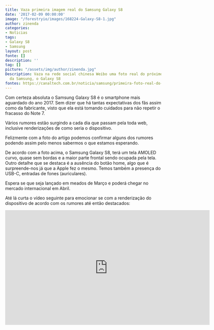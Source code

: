 ```yaml
---
title: Vaza primeira imagem real do Samsung Galaxy S8
date: '2017-02-09 00:00:00'
image: "/forestryio/images/168224-Galaxy-S8-1.jpg"
author: zinenda
categories:
- Noticias
tags:
- Galaxy S8
- Samsung
layout: post
fonte: []
description: ''
tag: []
picture: "/assets/img/author/zinenda.jpg"
Description: Vaza na rede social chinesa Weibo uma foto real do próximo top de linha
  da Samsung, o Galaxy S8
fontes: https://canaltech.com.br/noticia/samsung/primeira-foto-real-do-galaxy-s8-vaza-em-rede-social-chinesa-88810/
---
```

Com certeza absoluta o Samsung Galaxy S8 é o smartphone mais aguardado do ano 2017\. Sem dizer que há tantas expectativas dos fãs assim como da fabricante, visto que ela está tomando cuidados para não repetir o fracasso do Note 7.

Vários rumores estão surgindo a cada dia que passam pela toda web, inclusive renderizações de como seria o dispositivo.

Felizmente com a foto do artigo podemos confirmar alguns dos rumores podendo assim pelo menos sabermos o que estamos esperando.

De acordo com a foto acima, o Samsung Galaxy S8, terá um tela AMOLED curvo, quase sem bordas e a maior parte frontal sendo ocupada pela tela. Outro detalhe que se destaca é a ausência do botão home, algo que é surpreende-nos já que a Apple fez o mesmo. Temos também a presença do USB-C, entradas de fones (auriculares).

Espera se que seja lançado em meados de Março e poderá chegar no mercado internacional em Abril.

Até lá curta o vídeo seguinte para emocionar se com a renderização do dispositivo de acordo com os rumores até então destacados:

<iframe width="660" height="371" src="https://www.youtube.com/embed/9JCXK5zApYY?ecver=1" frameborder="0" allowfullscreen></iframe>